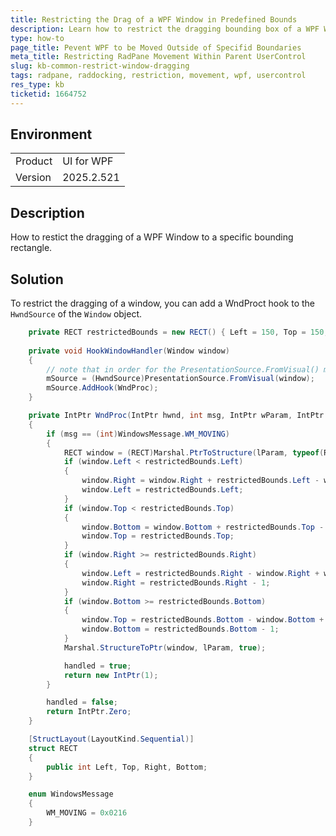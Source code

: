 ```yaml
---
title: Restricting the Drag of a WPF Window in Predefined Bounds
description: Learn how to restrict the dragging bounding box of a WPF Window.
type: how-to
page_title: Pevent WPF to be Moved Outside of Specifid Boundaries
meta_title: Restricting RadPane Movement Within Parent UserControl
slug: kb-common-restrict-window-dragging
tags: radpane, raddocking, restriction, movement, wpf, usercontrol
res_type: kb
ticketid: 1664752
---
```


## Environment

<table>
<tbody>
<tr>
<td> Product </td>
<td>
UI for WPF
</td>
</tr>
<tr>
<td> Version </td>
<td>
2025.2.521
</td>
</tr>
</tbody>
</table>

## Description

How to restict the dragging of a WPF Window to a specific bounding rectangle.

## Solution

To restrict the dragging of a window, you can add a WndProct hook to the `HwndSource` of the `Window` object.

```csharp
	private RECT restrictedBounds = new RECT() { Left = 150, Top = 150, Right = 795, Bottom = 577 };
	   
	private void HookWindowHandler(Window window)
	{	
		// note that in order for the PresentationSource.FromVisual() method call to return a HwndSource the Show() method of the window should be already called
		mSource = (HwndSource)PresentationSource.FromVisual(window);
		mSource.AddHook(WndProc);
	}    

	private IntPtr WndProc(IntPtr hwnd, int msg, IntPtr wParam, IntPtr lParam, ref bool handled)
	{
		if (msg == (int)WindowsMessage.WM_MOVING)
		{
			RECT window = (RECT)Marshal.PtrToStructure(lParam, typeof(RECT));
			if (window.Left < restrictedBounds.Left)
			{
				window.Right = window.Right + restrictedBounds.Left - window.Left;
				window.Left = restrictedBounds.Left;
			}
			if (window.Top < restrictedBounds.Top)
			{
				window.Bottom = window.Bottom + restrictedBounds.Top - window.Top;
				window.Top = restrictedBounds.Top;
			}
			if (window.Right >= restrictedBounds.Right)
			{
				window.Left = restrictedBounds.Right - window.Right + window.Left - 1;
				window.Right = restrictedBounds.Right - 1;
			}
			if (window.Bottom >= restrictedBounds.Bottom)
			{
				window.Top = restrictedBounds.Bottom - window.Bottom + window.Top - 1;
				window.Bottom = restrictedBounds.Bottom - 1;
			}
			Marshal.StructureToPtr(window, lParam, true);

			handled = true;
			return new IntPtr(1);
		}

		handled = false;
		return IntPtr.Zero;
	}	

	[StructLayout(LayoutKind.Sequential)]
	struct RECT
	{
		public int Left, Top, Right, Bottom;
	}

	enum WindowsMessage
	{
		WM_MOVING = 0x0216
	}
```

